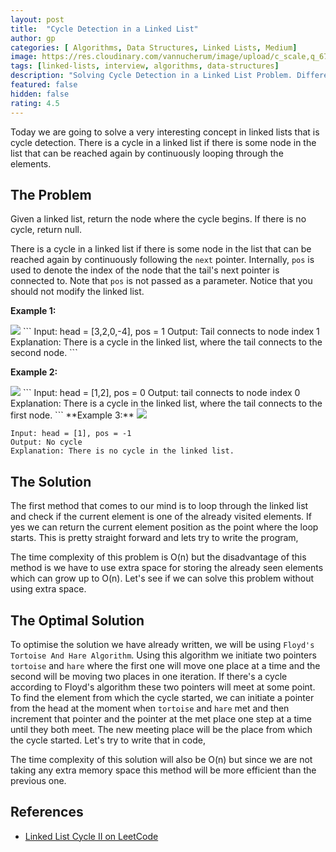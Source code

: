 ```yaml
---
layout: post
title:  "Cycle Detection in a Linked List"
author: gp
categories: [ Algorithms, Data Structures, Linked Lists, Medium]
image: https://res.cloudinary.com/vannucherum/image/upload/c_scale,q_67,w_1024/v1628075018/vannucherum.com/posts/2021-08-09-cycle-detection-in-a-linked-list/cycle_dqigbt.jpg
tags: [linked-lists, interview, algorithms, data-structures]
description: "Solving Cycle Detection in a Linked List Problem. Different approaches to solve the problem and their corresponding time and space complexities explained."
featured: false
hidden: false
rating: 4.5
---
```

  

Today we are going to solve a very interesting concept in linked lists that is cycle detection. There is a cycle in a linked list if there is some node in the list that can be reached again by continuously looping through the elements.


## The Problem

Given a linked list, return the node where the cycle begins. If there is no cycle, return null.

There is a cycle in a linked list if there is some node in the list that can be reached again by continuously following the `next` pointer. Internally, `pos` is used to denote the index of the node that the tail's next pointer is connected to. Note that `pos` is not passed as a parameter.
Notice that you should not modify the linked list.
  

**Example 1:**


<img src="https://res.cloudinary.com/vannucherum/image/upload/v1628075211/vannucherum.com/posts/2021-08-09-cycle-detection-in-a-linked-list/circularlinkedlist_shbkse.png">
```
Input: head = [3,2,0,-4], pos = 1
Output: Tail connects to node index 1
Explanation: There is a cycle in the linked list, where the tail connects to the second node.
```

**Example 2:**


<img src="https://res.cloudinary.com/vannucherum/image/upload/v1628075243/vannucherum.com/posts/2021-08-09-cycle-detection-in-a-linked-list/circularlinkedlist_test2_d4oblg.png">
```
Input: head = [1,2], pos = 0
Output: tail connects to node index 0
Explanation: There is a cycle in the linked list, where the tail connects to the first node.
```
**Example 3:**


<img src="https://res.cloudinary.com/vannucherum/image/upload/v1628075297/vannucherum.com/posts/2021-08-09-cycle-detection-in-a-linked-list/circularlinkedlist_test3_akw6k3.png">

```
Input: head = [1], pos = -1
Output: No cycle
Explanation: There is no cycle in the linked list.
```

## The Solution  
The first method that comes to our mind is to loop through the linked list and check if the current element is one of the already visited elements. If yes we can return the current element position as the point where the loop starts. This is pretty straight forward and lets try to write the program,
<script src="http://gist-it.appspot.com/https://github.com/vishnu-gp/algorithm-ds/blob/master/Excercises/LinkedLists/03_CycleDetection/Solution.js?slice=13:26"></script>

 The time complexity of this problem is O(n) but the disadvantage of this method is we have to use extra space for storing the already seen elements which can grow up to O(n). Let's see if we can solve this problem without using extra space.

## The Optimal Solution
To optimise the solution we have already written, we will be using `Floyd's Tortoise And Hare Algorithm`. 
Using this algorithm we initiate two pointers `tortoise` and `hare` where the first one will move one place at a time and the second will be moving two places in one iteration. 
If there's a cycle according to Floyd's algorithm these two pointers will meet at some point.
To find the element from which the cycle started, we can initiate a pointer from the head at the moment when `tortoise` and `hare` met and then increment that pointer and the pointer at the met place one step at a time until they both meet.
The new meeting place will be the place from which the cycle started.
Let's try to write that in code,
<script src="http://gist-it.appspot.com/https://github.com/vishnu-gp/algorithm-ds/blob/master/Excercises/LinkedLists/03_CycleDetection/OptimalSolution.js?slice=13:33"></script>

The time complexity of this solution will also be O(n) but since we are not taking any extra memory space this method will be more efficient than the previous one.
  

## References

- <a target="_blank" href="https://leetcode.com/problems/linked-list-cycle-ii/">Linked List Cycle II on LeetCode</a>